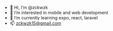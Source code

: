 - 👋 Hi, I’m @zckwzk
- 👀 I’m interested in mobile and web development
- 🌱 I’m currently learning expo, react, laravel
- 📫 zckwzk15@gmail.com

<!---
zckwzk/zckwzk is a ✨ special ✨ repository because its `README.md` (this file) appears on your GitHub profile.
You can click the Preview link to take a look at your changes.
--->

